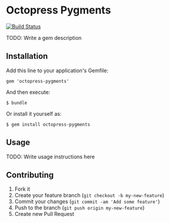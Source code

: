# Octopress Pygments

[![Build Status](https://travis-ci.org/octopress/octopress-pygments.png)](https://travis-ci.org/octopress/octopress-pygments)

TODO: Write a gem description

## Installation

Add this line to your application's Gemfile:

    gem 'octopress-pygments'

And then execute:

    $ bundle

Or install it yourself as:

    $ gem install octopress-pygments

## Usage

TODO: Write usage instructions here

## Contributing

1. Fork it
2. Create your feature branch (`git checkout -b my-new-feature`)
3. Commit your changes (`git commit -am 'Add some feature'`)
4. Push to the branch (`git push origin my-new-feature`)
5. Create new Pull Request
